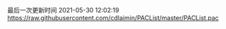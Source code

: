 最后一次更新时间 2021-05-30 12:02:19
https://raw.githubusercontent.com/cdlaimin/PACList/master/PACList.pac

